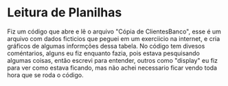 # Leitura de Planilhas
Fiz um código que abre e lê o arquivo "Cópia de ClientesBanco", esse é um arquivo com dados ficticios que peguei em um exerciicio na internet, e cria gráficos de algumas informções dessa tabela.
No código tem divesos coméntarios, alguns eu fiz enquanto fazia, pois estava pesquisando algumas coisas, então  escrevi para entender, outros como "display" eu fiz para ver como estava ficando, mas  não achei necessario ficar vendo toda hora que se roda o código.
